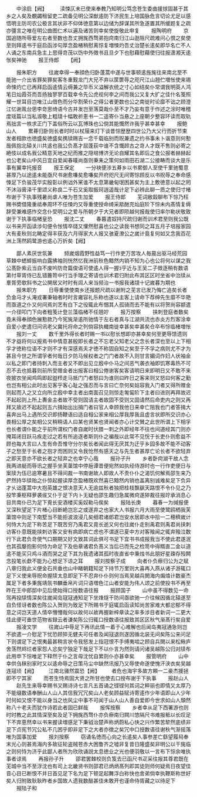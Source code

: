 <!-- { "loadSidebar": true } -->
　　中涂启【阙】　　　渎悚仄未已使来奉教乃知明公笃念苍生委曲援捄固甚于其乡之人矣及覩蠲租留吏二疏备见明公深猷逺防下济民生上培国脉危言切论尤足以感悟明主防司农公极言其状非不仰体徳意第以边储为辞谋其所急遂置其所缓题复之疏亦彊言之唯在明公曲图仁术以遍及诸苦则幸矣使旋敬此申复
　　报陶明府
　　京国追随所辱爱左右者至数也吾丈拥旄西骛弟抱疴南归江山逖阻尺疏难问心恨之矣使至则拜逺书于庭启函涉句厚念盈楮稍慰离悰复増悚灼吾丈治楚长逺矣即华名亡不人人诵之东南兵急主上思得竒茂以饬中外徴书且旦夕下也慰藉慰藉使归往报潇湘天逺怅矣神驰
　　报王侍郎
　　【阙】






　　报朱职方
　　往嵗幸得一奉顔色归卧蓬蒿中遂与世事顿逺旌旄往来南北至不能驰一介出省罪矣罪矣客冬重觐龙门大兄不弃以筐篚辱之咫尺江山翘伫増怅使来锡命悚灼亡已再拜启函逺情云缛兼之华币义溢解衣统之寸心如结矣仆常谓我明英人鸿笔日灿霞芬而吾扬独寥寥百载幸令先公虎视何李之间而我公又复大扩之佳什名笺照耀一世耳目岂唯江山借色而分华割荣仆之得公者更数也公之南徙时论靡不诎之顾澄江忆谢鳯台思李竒思绮语今古并发岂至落莫哉仆至不才乃妄有意于作述之涂时唯稽度瑶篇以当私淑敬上粗牋十幅敢祈恵书一二遥寄仆当悬之上座朝夕整容环读而取轨焉拙言一帙求正门下盖俗所云以瓦博珠也公倘其能慨然许我乎甚幸甚幸
　　报鲍山人
　　累朞归卧则长者时时以杖屦来灯下谈昔悰歴歴四世公乃大父行而折节束发者相款也徳盛矣徳盛矣携牍赐吉一念千载临别而贶兼遗之约书事未卜谐意则何懃哉佩抱北辕关川共逺也我公负髙才屈蓬荻中谁不含慨顾古之竒人才既不售则必寄之絶伎以成名我公精意天地之纪而推之隠培博济无论自耀其名即后之食公报者赫赫起也公老矣山中风日宜自爱闻春暵尚亟则秉耒之策何如雨田石湖二公接畴而谈大是乐事有翼幸托报音
　　报王保定
　　一分袂便涉五朞乡以书累御人至使千里驰蜀意甚厚乃以途逺未能亟尺书谢愈嗛矣愈嗛矣开府咫尺无间寄悰顾反以书贶辱之奉命感悚足下负骏茂华实殷彰以例诎外宷谁不太息第畿甸氓困甚矣为主上敷徳意以起之罔不沐浴膏泽千里颂义称良二千石又奚取振珂逍遥哉计足下必辨此聊一质之使归寸楮布谢于下执事残暑尚虐人唯为苍生加爱
　　报王侍郎
　　芜词敝縠聊布下悰乃枉赐书奬借隆重祗奉周环不任悚灼又辱重使授命绮采羝酏充灿庭阶下悰未内髙情复缛辞受兼难感怍交念仆受明公之爱与所朝夕于大兄者即陨越何报哉使归率尔勒状敬致谢于下执事临楮皇恐
　　报沈二丈
　　春暮遣奴持尺疏归谢而训术君至则我公既以书来开函读涉句便令怅情卒牋又懽然慰喜也公之读我书想同之耳五月子培报家园大有麦秋则北畴定得丰获及六月得家大人报又骇夏潦公之嵗计竟复何如又念我百花洲上荡然鸥鹭游也逺心万折矣【阙】

　　鄙人素厌世氛兼
　　频嵗烟霞野性益笃一行作吏万苦攻人毎晨出驱马经荒园草棘中蟋蟀振响白露拂袖则恍然忆我洲前秋色黯然内销不知为心也公将何以谋之我公髙卧紫云当自不废吟防竒篇俊语可使逺人得一握乎近与王吴二子徴逐稍有数语第付草胥侍已乱错簏笥中行当手理之寄请也训术君归附此布其区区时坐省中治牍从羣胥旁欹斜书之公閴居又时时有闾人来当频治一书报我诸牋十记嵗暮为期也
　　报朱职方
　　日辱重使使南乡还报题尺疏以谢附之芜言已发乃悔亡追矣长者负金马才乆淹戎署秉轴者时时言雍容礼乐称也遂以主客上请命下荐绅先生靡不华艳而亟道之仆又何间焉刘艺有白下之役辄此布悃其人孤骑而去不能有以将贺尚容颛遣一介径叩门下向者粗笺计登兰藻临楮不任翘竚
　　报万按察
　　挟刺登庭者数矣竟未得奉顔色展懃款乃今宪旄渐逺所驰情于左右者真与江湖共流也赤炎方烈客涂幸自爱小吏遣归问讯老父冀托将命之列倘容执檝南徙幸甚矣幸甚矣仓卒布悰临楮増怅
　　报刘一丈
　　数千里外得长者时赐一书以慰长想即亦甚幸矣何至更辱馈遗则不才益将何以报焉书中情意甚殷即长者之不忘老父知老父之念长者深也至以上下相孚才徳称位语不才则不才有深感焉夫才徳不称固自知之矣至于不孚之病则尤不才为甚且今世之所谓孚者何哉日夕防马候权者之门门者故不入则甘言媚词作妇人状袖金以私之即门者持刺入而主者又不即出见立廏中仆马之间恶气袭衣袖即饥寒毒热不可忍不去也抵暮则前所受赠金者出报客曰相公倦谢客矣客请明日来即明日又不敢不来夜披衣坐闻鸡鸣即起盥栉走马抵门门者怒曰为谁则曰昨日之客来则又怒曰何客之勤也岂有相公此时出见客乎客心耻之强忍而与言曰亡奈何矣姑容我入门者又得所赠金则起而入之又立向所立廏中幸主者出南面召见则惊走匍匐阶下主者曰进则再拜故迟不起起则上所上夀金主者故不受则固请主者故固不受则又固请然后命吏内之则又再拜又故迟不起起则五六揖始出出揖门者曰官人幸顾我他日来幸亡阻我也门者答揖大喜奔出马上遇所交识即扬鞭语曰适自相公家来相公厚我厚我且虚言状即所交识亦心畏相公厚之矣相公又稍稍语人曰某也贤某也贤闻者亦心计交賛之此世所谓上下相孚也长者谓仆能之乎前所谓权门者自嵗时伏腊一刺之外即经年不往也间道经其门则亦掩耳闭目跃马疾走过之若有所追逐者斯则仆之褊哉以此常不见恱于长吏仆则愈益不顾也每大言曰人生有命吾惟守分尔矣长者闻此得无厌其为迂乎乡园多故不能不动客子之愁至于长者之抱才而困则又令我怆然有感天之与先生者甚厚亡论长者不欲轻弃之即天意亦不欲长者之轻弃之也幸宁心哉
　　报孙子升
　　乡者卧疴湖干故人念我两进艇而辱讯之握手坐芙蕖馆中停巵谭昔便宛然如执经侍游时也一行作吏便日与案牍为伍已逾寒暑且不得间裁一书南谢故人即故人不责仆仆之渴饥何解焉邵生来乃俨然持华牍贻之仆惊起握读厚念盈楮既欢然喜已黯然内销也盖离别诚难矣足下负异才乆诎蓬蒿中大抱英雄之恨决意天人无逾兹秋者独把桂枝飘飖天路恨不令仆见之乃投竿秉枢释萝袭绂又仆于足下内卜无疑也邵生趣归急属微疴遂猝裁往报竚承消息心目共南仆已为足下覔长安酒楼买奚奴勒马俟矣
　　报陆长庚
　　暮春一为缄报便又深秋望足下片楮心目断絶岂忘之或遂弃之也家大人书报六月大雨至使鹭鸥栖我芙蕖馆中则足下南墅当不能拒波浪浸几矣细君诸郎君岂安水居即水中拾一二穂穧嵗计何恃大为足下称苦足下既苦穷乃禹君又竟长逝又何也往嵗仆走别禹君则禹君尚挟刺访客仆意既能挟刺访客又安有病即病亡虑也不谓遂已夏中方对客飱闻之辄弃飱泣数行下此君负竒使气口期期又好文致其词此俱可书足下宜书书成报我当不使此君遂泯也其孤嫠抱影何恃为命足下及伯章诸君负髙义当后已而先之检笥中得糈直二金以道逺不能买只鸡斗酒而哭之足下其为我遗诸其孤时夜直省中秉烛书此朋好星疎存殁闗念投笔长歔不能为心想足下谅之耳
　　报刘按察子成
　　向者仆负瘵归公为之赋八章归我此义便金石共垂也山中睹朝籍知足下持节万里则大喜再入燕从诸子游辄口足下义使来辱贶命握牍太息即足下不忍弃仆仆则何当焉吴越兵閧海内煽熻计数豪杰属足下者多秉旄靖氛书麟垂帛片词只语増色江山者安能为伟人颂之前使投书不再至昨在王中郎邸中见后使始得口授数语往报
　　报顾国子
　　山中虽不得数见一命驾再投牍情深矣往嵗闻岛冦冦通知足下坐烽燧干防间亟欲驰一介往候因循北辕遂至自负怪讶者数也陈公入贺则为致足下所赐书于庭辄启函读知尚苦家难大都忿郁不得意之词岂天道人情卒懵懵哉何以故何以故再握新梓章读之率多涉目者新词一二更大佳此便可垂世范物省録云者谦矣陈公归辄口授数语往报致其区区秋气渐髙行矣自爱
　　报凌文学
　　往嵗山中辱足下再讯此情一着于心难解也后闻岛夷冦通急则岂不欲遣一介慰足下忧恐顾猝无健夫可任者及闻冦退则遂因循北装无间矣陈公来问足下则谓足下之恨夷最甚稍言状令我怒发上指冠恨不手缚夷啮之顾自兵閧以来松楸庐舍荡然烬烂者家怨人忿矣宁独足下哉足下不以仆言为然则请问诸吴越陈公归对牍布此用申下悰唯足下释然于仆之言毋沈忧自累则仆亦甚幸矣
　　报管明府
　　山中幸供刍秣别家时又以逺命辱之日策马尘中缺然讯报乃又辱使命遂使愧汗浃衣矣吴越连冦顷【阙】
　　江南北骚然震恐【阙】
　　者危也海宇多故方頼一二豪杰援拯即不宁其家
　　而苍生恃焉固大贤之所甘也使去口授布谢于下执事
　　报赵山人
　　赵先生来辱幸赐书又赐诗诗七言凡五首诵之铿铿何其词之粹丽也即情又太厚乃不能缀数语奉酬山人山人其信我冗冗矣山人老矣顾益赋诗寄逺作少年语即山人少年时何如又恨不能以身当之也风尘中事不可闻于山人山人善自爱即今世求如山人頽然称八十老夫而犹作诗若此者固已鲜哉
　　报恽按察
　　乡者幸从足下西署游也则时时教之此其情深至矣及足下拥旄西骛仆亦负瘵南归闗川悠隔尺书难报秪以长叹足下不弃恵然幸以书来握读増感足下秉钺治楚声称炳蔚私心快之兴作繁苦犂然底绩非足下贞宪节冗公私不几困乎即非足下之大者亦徴之矣冗中口授数语往谢秋气渐摇落唯为国事加爱
　　报刘按察
　　窃诵名徳而心向之长逺矣人事参差亡繇望履舄奉末光心则甚焉海内多故征轮盗贼苍赤大困鲁齐之墟非复昔日隆盛矣非明公以干旄临之则何恃为济乎此鄙人者所为欣欣诵説太息徳业之光也便羽敬以一言布下悰余唯执事者谅焉
　　再报孙子升
　　邵君罢棘校则负笈去已函尺书疋采往报其尊君既在芜城中当不至浮沈也有司上北畿贤书则邵君已炳炳髙列即其徒则师何疑焉日夜望佳音心目已断恨不并日首见足下名为足下顿足起舞浮白称快也舍弟倘幸执鞭斯称世好矣人归附致耿耿昨者乡国故人遗我数醅甚佳未敢开也谨命侍胥藏之以待足下
　　报陆子和
